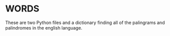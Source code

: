 # WORDS
These are two Python files and a dictionary finding all of the palingrams and palindromes in the english language.
